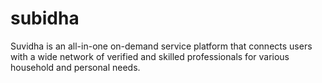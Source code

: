 # subidha
Suvidha is an all-in-one on-demand service platform that connects users with a wide network of verified and skilled professionals for various household and personal needs.
